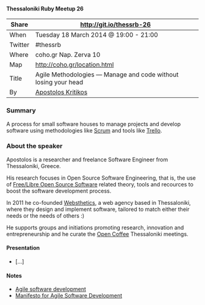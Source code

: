 #### Thessaloniki Ruby Meetup 26

| Share   | http://git.io/thessrb-26                                       |
| ------- | -------------------------------------------------------------- |
| When    | Tuesday 18 March 2014 @ 19:00 - 21:00                          |
| Twitter | #thessrb                                                       |
| Where   | coho.gr Nap. Zerva 10                                          |
| Map     | http://coho.gr/location.html                                   |
| Title   | Agile Methodologies — Manage and code without losing your head |
| By      | [Apostolos Kritikos](https://github.com/akritiko)              |

### Summary

A process for small software houses to manage projects and develop software
using methodologies like [Scrum](http://tinyurl.com/o52xx54) and tools like
[Trello](https://trello.com/).

### About the speaker

Apostolos is a researcher and freelance Software Engineer from Thessaloniki,
Greece.

His research focuses in Open Source Software Engineering, that is, the use of
[Free/Libre Open Source Software](http://tinyurl.com/49hpz7) related theory,
tools and recources to boost the software development process.

In 2011 he co-founded [Websthetics](http://www.websthetics.gr/), a web agency
based in Thessaloniki, where they design and implement software, tailored to
match either their needs or the needs of others :)

He supports groups and initiations promoting research, innovation and
entrepreneurship and he curate the [Open Coffee](http://opencoffee.gr/about/)
Thessaloniki meetings.

#### Presentation

* [...]

#### Notes

* [Agile software development](http://en.wikipedia.org/wiki/Agile_software_development)
* [Manifesto for Agile Software Development](http://agilemanifesto.org/)
